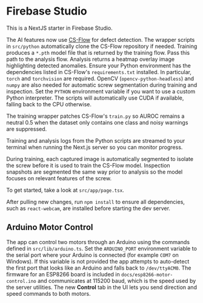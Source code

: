 # Firebase Studio

This is a NextJS starter in Firebase Studio.

The AI features now use [CS-Flow](https://github.com/Arman717/cs-flow) for
defect detection. The wrapper scripts in `src/python` automatically clone the
CS-Flow repository if needed. Training produces a `*.pth` model file that is
returned by the training flow. Pass this path to the analysis flow. Analysis
returns a heatmap overlay image highlighting detected anomalies.
Ensure your Python environment has the dependencies listed in CS-Flow's
`requirements.txt` installed. In particular, `torch` and `torchvision` are
required. OpenCV (`opencv-python-headless`) and `numpy` are also needed for
automatic screw segmentation during training and inspection. Set the `PYTHON` environment
variable if you want to use a custom Python interpreter. The scripts will
automatically use CUDA if available, falling back to the CPU otherwise.

The training wrapper patches CS-Flow's `train.py` so AUROC remains a neutral
0.5 when the dataset only contains one class and noisy warnings are suppressed.

Training and analysis logs from the Python scripts are streamed to your
terminal when running the Next.js server so you can monitor progress.

During training, each captured image is automatically segmented to isolate the
screw before it is used to train the CS-Flow model. Inspection snapshots are
segmented the same way prior to analysis so the model focuses on relevant
features of the screw.

To get started, take a look at `src/app/page.tsx`.

After pulling new changes, run `npm install` to ensure all dependencies, such as
`react-webcam`, are installed before starting the dev server.

## Arduino Motor Control
The app can control two motors through an Arduino using the commands defined in
`src/lib/arduino.ts`. Set the `ARDUINO_PORT` environment variable to the serial
port where your Arduino is connected (for example `COM7` on Windows). If this
variable is not provided the app attempts to auto-detect the first port that
looks like an Arduino and falls back to `/dev/ttyACM0`. The firmware for an
ESP8266 board is included in `docs/esp8266-motor-control.ino` and communicates
at 115200 baud, which is the speed used by the server utilities. The new
**Control** tab in the UI lets you send direction and speed commands to both
motors.
